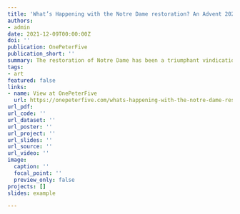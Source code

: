 ```yaml
---
title: 'What’s Happening with the Notre Dame restoration? An Advent 2021 Update'
authors:
- admin
date: 2021-12-09T00:00:00Z
doi: ''
publication: OnePeterFive
publication_short: ''
summary: The restoration of Notre Dame has been a triumphant vindication of medieval methods and materials.
tags:
- art
featured: false
links:
- name: View at OnePeterFive
  url: https://onepeterfive.com/whats-happening-with-the-notre-dame-restoration-an-advent-2021-update/
url_pdf: 
url_code: ''
url_dataset: ''
url_poster: ''
url_project: ''
url_slides: ''
url_source: ''
url_video: ''
image:
  caption: ''
  focal_point: ''
  preview_only: false
projects: []
slides: example

---
```

